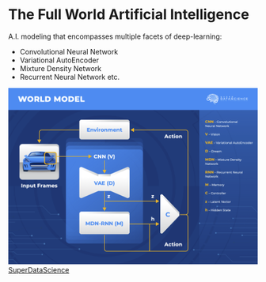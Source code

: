 # The Full World Artificial Intelligence

A.I. modeling that encompasses multiple facets of deep-learning:
* Convolutional Neural Network
* Variational AutoEncoder
* Mixture Density Network
* Recurrent Neural Network
etc.

[//]: # (Image References)

[image1]: ./images/The-Full-World-Model.png "The Full World Model"
![Sample Output][image1]
[SuperDataScience](https://www.superdatascience.com)
